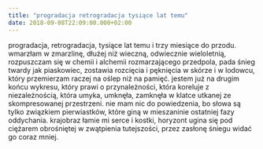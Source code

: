 ```yaml
---
title: "progradacja retrogradacja tysiące lat temu"
date: 2018-09-08T22:09:00.000+02:00
---
```

progradacja, retrogradacja, tysiące lat temu i trzy miesiące do przodu. wmarzłam w zmarzlinę, dłużej niż wieczną, odwiecznie wieloletnią, rozpuszczam się w chemii i alchemii rozmarzającego przedpola, pada śnieg twardy jak piaskowiec, zostawia rozcięcia i pęknięcia w skórze i w lodowcu, który przemierzam raczej na oślep niż na pamięć. jestem już na drugim końcu wykresu, który prawi o przynależności, która koreluje z niezależnością, która umyka, umknęła, zamknęła w klatce utkanej ze skompresowanej przestrzeni. nie mam nic do powiedzenia, bo słowa są tylko związkiem pierwiastków, które giną w mieszaninie ostatniej fazy oddychania. krajobraz łamie mi serce i kostki, horyzont ugina się pod ciężarem obrośniętej w zwątpienia tutejszości, przez zasłonę śniegu widać go coraz mniej.

